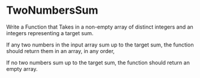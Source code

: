 # TwoNumbersSum
Write a Function that Takes in a non-empty array of distinct integers and an integers representing a target sum.

If any two numbers in the input array sum up to the target sum, the function should return them in an array, in any order,

If no two numbers sum up to the target sum, the function should return an empty array.
